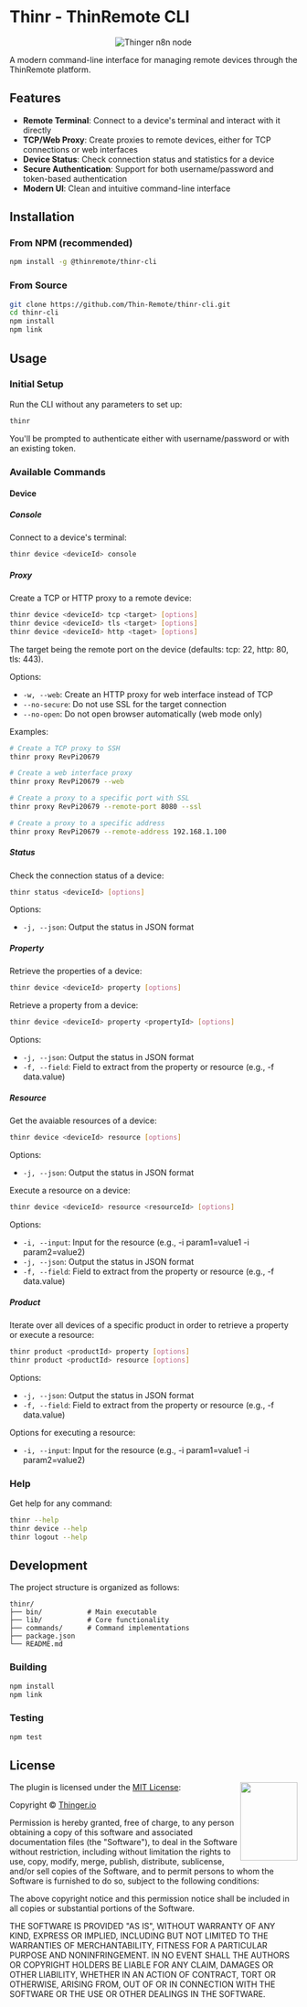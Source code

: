 # Thinr - ThinRemote CLI

<p align="center">
  <img src='https://s3.us-east-1.amazonaws.com/thinremote.io.files/share-image.svg' alt="Thinger n8n node">
</p>

A modern command-line interface for managing remote devices through the ThinRemote platform.

## Features

- **Remote Terminal**: Connect to a device's terminal and interact with it directly
- **TCP/Web Proxy**: Create proxies to remote devices, either for TCP connections or web interfaces
- **Device Status**: Check connection status and statistics for a device
- **Secure Authentication**: Support for both username/password and token-based authentication
- **Modern UI**: Clean and intuitive command-line interface

## Installation

### From NPM (recommended)

```bash
npm install -g @thinremote/thinr-cli
```

### From Source

```bash
git clone https://github.com/Thin-Remote/thinr-cli.git
cd thinr-cli
npm install
npm link
```

## Usage

### Initial Setup

Run the CLI without any parameters to set up:

```bash
thinr
```

You'll be prompted to authenticate either with username/password or with an existing token.

### Available Commands

#### Device

##### Console

Connect to a device's terminal:

```bash
thinr device <deviceId> console
```

##### Proxy

Create a TCP or HTTP proxy to a remote device:

```bash
thinr device <deviceId> tcp <target> [options]
thinr device <deviceId> tls <target> [options]
thinr device <deviceId> http <taget> [options]
```

The target being the remote port on the device (defaults: tcp: 22, http: 80, tls: 443).

Options:
- `-w, --web`: Create an HTTP proxy for web interface instead of TCP
- `--no-secure`: Do not use SSL for the target connection
- `--no-open`: Do not open browser automatically (web mode only)

Examples:
```bash
# Create a TCP proxy to SSH
thinr proxy RevPi20679

# Create a web interface proxy
thinr proxy RevPi20679 --web

# Create a proxy to a specific port with SSL
thinr proxy RevPi20679 --remote-port 8080 --ssl

# Create a proxy to a specific address
thinr proxy RevPi20679 --remote-address 192.168.1.100
```

##### Status

Check the connection status of a device:

```bash
thinr status <deviceId> [options]
```

Options:
- `-j, --json`: Output the status in JSON format

##### Property

Retrieve the properties of a device:

```bash
thinr device <deviceId> property [options]
```

Retrieve a property from a device:

```bash
thinr device <deviceId> property <propertyId> [options]
```

Options:
- `-j, --json`: Output the status in JSON format
- `-f, --field`: Field to extract from the property or resource (e.g., -f data.value)

##### Resource

Get the avaiable resources of a device:

```bash
thinr device <deviceId> resource [options]
```

Options:
- `-j, --json`: Output the status in JSON format

Execute a resource on a device:

```bash
thinr device <deviceId> resource <resourceId> [options]
```

Options:
- `-i, --input`: Input for the resource (e.g., -i param1=value1 -i param2=value2)
- `-j, --json`: Output the status in JSON format
- `-f, --field`: Field to extract from the property or resource (e.g., -f data.value)

##### Product

Iterate over all devices of a specific product in order to retrieve a property or execute a resource:

```bash
thinr product <productId> property [options]
thinr product <productId> resource [options]
```

Options:
- `-j, --json`: Output the status in JSON format
- `-f, --field`: Field to extract from the property or resource (e.g., -f data.value)

Options for executing a resource:
- `-i, --input`: Input for the resource (e.g., -i param1=value1 -i param2=value2)


### Help

Get help for any command:

```bash
thinr --help
thinr device --help
thinr logout --help
```

## Development

The project structure is organized as follows:

```
thinr/
├── bin/           # Main executable
├── lib/           # Core functionality
├── commands/      # Command implementations
├── package.json
└── README.md
```

### Building

```bash
npm install
npm link
```

### Testing

```bash
npm test
```

## License

<a href="http://opensource.org/">
  <img style="float: right;" width="100px" height="137px" src="https://opensource.org/wp-content/uploads/2009/06/OSI_Standard_Logo_0.svg">
</a>

The plugin is licensed under the [MIT License](http://opensource.org/licenses/MIT):

Copyright &copy; [Thinger.io](http://thinger.io)

Permission is hereby granted, free of charge, to any person obtaining a copy of this software and associated documentation files (the "Software"), to deal in the Software without restriction, including without limitation the rights to use, copy, modify, merge, publish, distribute, sublicense, and/or sell copies of the Software, and to permit persons to whom the Software is furnished to do so, subject to the following conditions:

The above copyright notice and this permission notice shall be included in all copies or substantial portions of the Software.

THE SOFTWARE IS PROVIDED "AS IS", WITHOUT WARRANTY OF ANY KIND, EXPRESS OR IMPLIED, INCLUDING BUT NOT LIMITED TO THE WARRANTIES OF MERCHANTABILITY, FITNESS FOR A PARTICULAR PURPOSE AND NONINFRINGEMENT. IN NO EVENT SHALL THE AUTHORS OR COPYRIGHT HOLDERS BE LIABLE FOR ANY CLAIM, DAMAGES OR OTHER LIABILITY, WHETHER IN AN ACTION OF CONTRACT, TORT OR OTHERWISE, ARISING FROM, OUT OF OR IN CONNECTION WITH THE SOFTWARE OR THE USE OR OTHER DEALINGS IN THE SOFTWARE.
